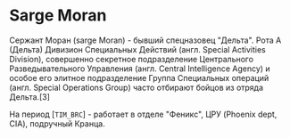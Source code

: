 # Sarge Moran

Сержант Моран (sarge Moran) - бывший спецназовец "Дельта". 
Рота А (Дельта)
Дивизион Специальных Действий (англ. Special Activities Division), совершенно секретное подразделение Центрального Разведывательного Управления (англ. Central Intelligence Agency) и особое его элитное подразделение Группа Специальных операций (англ. Special Operations Group) часто отбирают бойцов из отряда Дельта.[3]

На период [`TIM_BRC`] - работает в отделе "Феникс", ЦРУ (Phoenix dept, CIA), подручный Кранца.
